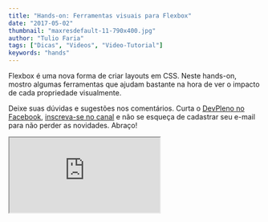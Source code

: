 ```yaml
---
title: "Hands-on: Ferramentas visuais para Flexbox"
date: "2017-05-02"
thumbnail: "maxresdefault-11-790x400.jpg"
author: "Tulio Faria"
tags: ["Dicas", "Videos", "Video-Tutorial"]
keywords: "hands"
---
```



Flexbox é uma nova forma de criar layouts em CSS. Neste hands-on, mostro algumas ferramentas que ajudam bastante na hora de ver o impacto de cada propriedade visualmente.
 
Deixe suas dúvidas e sugestões nos comentários. Curta o [DevPleno no Facebook](https://www.facebook.com/devpleno), [inscreva-se no canal](https://www.youtube.com/devplenocom) e não se esqueça de cadastrar seu e-mail para não perder as novidades. Abraço!


<div class="embed-responsive embed-responsive-16by9"> 
<iframe class="embed-responsive-item" src="https://www.youtube.com/embed/Puz6RHPQ\_uM" allowfullscreen></iframe>
  </div>
